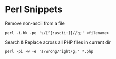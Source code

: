 # Perl Snippets

Remove non-ascii from a file

    perl -i.bk -pe 's/[^[:ascii:]]//g;' <filename>

Search & Replace across all PHP files in current dir

    perl -pi -w -e 's/wrong/right/g;' *.php
